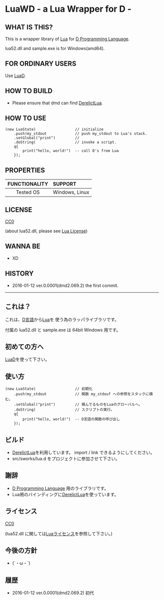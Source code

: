 LuaWD - a Lua Wrapper for D -
=============================

WHAT IS THIS?
-------------
This is a wrapper library of [Lua](http://www.lua.org/) for [D Programming Language](http://dlang.org/).

lua52.dll and sample.exe is for Windows(amd64).

FOR ORDINARY USERS
------------------
Use [LuaD](https://github.com/JakobOvrum/LuaD).

HOW TO BUILD
------------
* Please ensure that dmd can find [DerelictLua](https://github.com/DerelictOrg/DerelictLua).

HOW TO USE
----------

    (new LuaState)                  // initialize
        .push!my_stdout             // push my_stdout to Lua's stack.
        .setGlobal("print")         //
        .doString(                  // invoke a script.
        q{
            print("hello, world!")  -- call D's from Lua
        });

PROPERTIES
----------
| FUNCTIONALITY |    SUPPORT     |
|:-------------:|:---------------|
|Tested OS      | Windows, Linux |

LICENSE
-------
[CC0](https://creativecommons.org/publicdomain/zero/1.0/)

(about lua52.dll, please see [Lua License](http://www.lua.org/license.html))


WANNA BE
--------
* XD


HISTORY
-------
* 2016-01-12 ver.0.0001(dmd2.069.2) the first commit.



* * *

これは？
-------
これは、[D言語](http://dlang.org/)から[Lua](http://www.lua.org/)を
使う為のラッパライブラリです。

付属の lua52.dll と sample.exe は 64bit Windows 用です。

初めての方へ
------------
[LuaD](https://github.com/JakobOvrum/LuaD)を使って下さい。


使い方
------

    (new LuaState)                  // 初期化
        .push!my_stdout             // 関数 my_stdouf への参照をスタックに積む。
        .setGlobal("print")         // 積んでるものをLuaのグローバルへ。
        .doString(                  // スクリプトの実行。
        q{
            print("hello, world!")  -- D言語の関数の呼び出し
        });

ビルド
------
* [DerelictLua](https://github.com/DerelictOrg/DerelictLua)を利用しています。
  import / link できるようにしてください。
* src/sworks/lua.d をプロジェクトに参加させて下さい。


謝辞
----
* [D Programming Language](http://dlang.org/) 用のライブラリです。
* Lua用のバインディングに[DerelictLua](https://github.com/DerelictOrg/DerelictLua)を使っています。


ライセンス
----------
[CC0](https://creativecommons.org/publicdomain/zero/1.0/)

(lua52.dll に関しては[Luaライセンス](http://www.lua.org/license.html)を参照して下さい。)


今後の方針
----------
* (´・ω・`)

履歴
----
* 2016-01-12 ver.0.0001(dmd2.069.2) 初代
